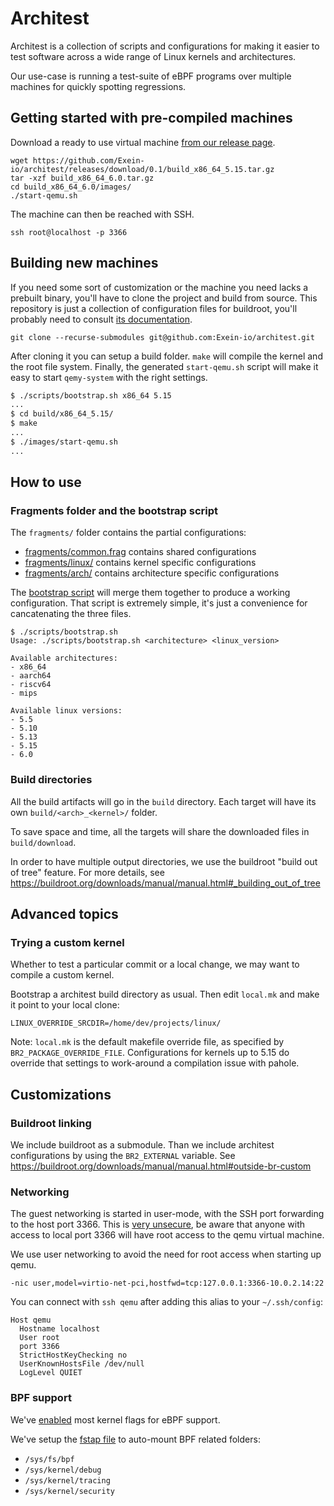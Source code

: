 # Architest

Architest is a collection of scripts and configurations for making it easier to
test software across a wide range of Linux kernels and architectures.

Our use-case is running a test-suite of eBPF programs over multiple machines
for quickly spotting regressions.

## Getting started with pre-compiled machines

Download a ready to use virtual machine [from our release page](https://github.com/Exein-io/architest/releases).

```
wget https://github.com/Exein-io/architest/releases/download/0.1/build_x86_64_5.15.tar.gz
tar -xzf build_x86_64_6.0.tar.gz
cd build_x86_64_6.0/images/
./start-qemu.sh
```

The machine can then be reached with SSH.

```
ssh root@localhost -p 3366
```

## Building new machines

If you need some sort of customization or the machine you need lacks a prebuilt binary,
you'll have to clone the project and build from source.
This repository is just a collection of configuration files for buildroot, you'll probably
need to consult [its documentation](https://buildroot.org/downloads/manual/manual.html).

```
git clone --recurse-submodules git@github.com:Exein-io/architest.git
```

After cloning it you can setup a build folder. `make` will compile the kernel and the
root file system. Finally, the generated `start-qemu.sh` script will make it easy to
start `qemy-system` with the right settings.

```sh
$ ./scripts/bootstrap.sh x86_64 5.15
...
$ cd build/x86_64_5.15/
$ make
...
$ ./images/start-qemu.sh
...
```

## How to use

### Fragments folder and the bootstrap script

The `fragments/` folder contains the partial configurations:

- [fragments/common.frag](./fragments/common.frag) contains shared configurations
- [fragments/linux/](./fragments/linux/) contains kernel specific configurations
- [fragments/arch/](./fragments/arch/) contains architecture specific configurations

The [bootstrap script](./scripts/bootstrap.sh) will merge them together
to produce a working configuration. That script is extremely simple, it's just
a convenience for cancatenating the three files.

```
$ ./scripts/bootstrap.sh 
Usage: ./scripts/bootstrap.sh <architecture> <linux_version>

Available architectures:
- x86_64
- aarch64
- riscv64
- mips

Available linux versions:
- 5.5
- 5.10
- 5.13
- 5.15
- 6.0
```

### Build directories

All the build artifacts will go in the `build` directory. Each target will have
its own `build/<arch>_<kernel>/` folder.

To save space and time, all the targets will share the downloaded files in `build/download`.

In order to have multiple output directories, we use the buildroot "build out of tree" feature.
For more details, see <https://buildroot.org/downloads/manual/manual.html#_building_out_of_tree>

## Advanced topics

### Trying a custom kernel

Whether to test a particular commit or a local change, we may want to compile
a custom kernel.

Bootstrap a architest build directory as usual. Then edit `local.mk` and make
it point to your local clone:
```
LINUX_OVERRIDE_SRCDIR=/home/dev/projects/linux/
```

Note: `local.mk` is the default makefile override file, as specified by
`BR2_PACKAGE_OVERRIDE_FILE`. Configurations for kernels up to 5.15 do
override that settings to work-around a compilation issue with pahole.

## Customizations

### Buildroot linking

We include buildroot as a submodule. Than we include architest configurations
by using the `BR2_EXTERNAL` variable.
See <https://buildroot.org/downloads/manual/manual.html#outside-br-custom>

### Networking

The guest networking is started in user-mode, with the SSH port forwarding to
the host port 3366. This is [very unsecure](./board/exein/common/overlay/etc/ssh/sshd_config),
be aware that anyone with access to local port 3366 will have root access to the
qemu virtual machine.

We use user networking to avoid the need for root access when starting up qemu.

```
-nic user,model=virtio-net-pci,hostfwd=tcp:127.0.0.1:3366-10.0.2.14:22
```

You can connect with `ssh qemu` after adding this alias to your `~/.ssh/config`:
```
Host qemu
  Hostname localhost
  User root
  port 3366
  StrictHostKeyChecking no
  UserKnownHostsFile /dev/null
  LogLevel QUIET
```

### BPF support

We've [enabled](./board/exein/common/linux.config) most kernel flags for eBPF support.

We've setup the [fstap file](./board/exein/common/overlay/etc/fstab) to auto-mount BPF
related folders:

- `/sys/fs/bpf`
- `/sys/kernel/debug`
- `/sys/kernel/tracing`
- `/sys/kernel/security`

